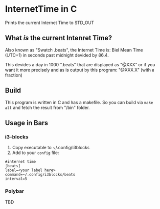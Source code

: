 # InternetTime in C

Prints the current Internet Time to STD_OUT

## What _is_ the current Intenret Time?

Also known as "Swatch .beats", the Internet Time is:
Biel Mean Time (UTC+1) in seconds past midnight devided by 86.4.

This devides a day in 1000 ".beats" that are displayed as "@XXX"
or if you want it more precisely and as is output by this program:
"@XXX.X" (with a fraction)

## Build
This program is written in C and has a makefile. So you can build via
`make all` and fetch the result from "/bin" folder.

## Usage in Bars

### i3-blocks
1. Copy executable to ~/.config/i3blocks
2. Add to your `config` file:

```
#internet time
[beats]
label=<your label here>
command=~/.config/i3blocks/beats
interval=5
```

### Polybar
TBD
